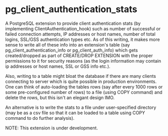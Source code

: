 # pg_client_authentication_stats

A PostgreSQL extension to provide client authentication stats (by implementing ClientAuthentication_hook) such as number of successful or failed connection attempts, IP addresses or host names, number of total logins, SSL/GSS authentication types etc. As of this writing, it makes more sense to write all of these info into an extension's table (say pg_client_authentication_info or pg_client_auth_info) which gets created/dropped as part of CREATE/DROP EXTENSION with the proper permissions to it for security reasons (as the login information may contain ip addresses or host names, SSL or GSS info etc.).

Also, writing to a table might bloat the database if there are many clients connecting to server which is quite possible in production environments. One can think of auto-loading the tables rows (say after every 1000 rows or some pre-configured number of rows) to a file (using COPY command) and delete the rows, but this isn't an elegant design IMO.

An alternative is to write the stats to a file under user-specified directory (may be as a csv file so that it can be loaded to a table using COPY command to do further analysis).

NOTE: This extension is under development.
